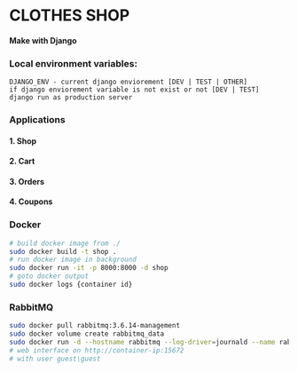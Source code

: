 # CLOTHES SHOP 
#### Make with Django

### Local environment variables:
```buildoutcfg
DJANGO_ENV - current django enviorement [DEV | TEST | OTHER]
if django enviorement variable is not exist or not [DEV | TEST]
django run as production server
```
### Applications
#### 1. Shop
#### 2. Cart
#### 3. Orders
#### 4. Coupons

### Docker 
```bash
# build docker image from ./
sudo docker build -t shop .
# run docker image in background
sudo docker run -it -p 8000:8000 -d shop
# goto docker output
sudo docker logs {container id}
```

### RabbitMQ
```bash
sudo docker pull rabbitmq:3.6.14-management
sudo docker volume create rabbitmq_data
sudo docker run -d --hostname rabbitmq --log-driver=journald --name rabbitmq -p 5672:5672 -p 15672:15672 -p 15674:15674 -p 25672:25672 -p 61613:61613 -v rabbitmq_data:/var/lib/rabbitmq rabbitmq:3.6.14-management
# web interface on http://container-ip:15672
# with user guest\guest
```